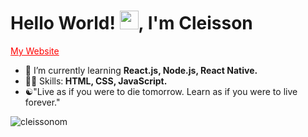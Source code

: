 <h1>Hello World! <img src="https://raw.githubusercontent.com/kaueMarques/kaueMarques/master/hi.gif" width="30px">, I'm Cleisson</h1>
<p>
  <a href="https://cleisson.vercel.app" target="blank" style="color: red;">My Website</a>
</p>

<!--- 🔭 I’m currently working on ...-->
- 🌱 I’m currently learning <strong>React.js, Node.js, React Native.</strong>
- 👨‍💻 Skills:<strong> HTML, CSS, JavaScript.</strong><br>
- ☯︎"Live as if you were to die tomorrow. Learn as if you were to live forever."
<p><img src="https://github-readme-stats.vercel.app/api?username=cleissonom&show_icons=true" alt="cleissonom"/></p>




